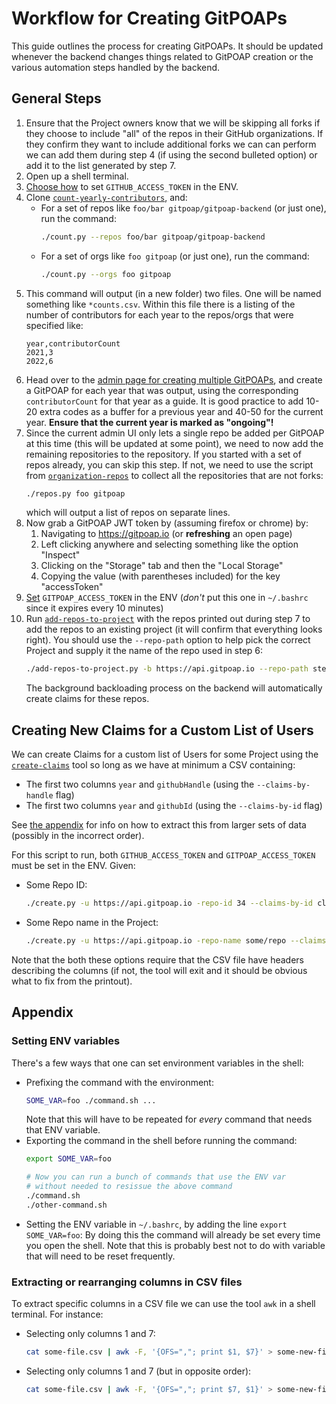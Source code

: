 # Workflow for Creating GitPOAPs

This guide outlines the process for creating GitPOAPs. It should be updated whenever the backend changes
things related to GitPOAP creation or the various automation steps handled by the backend.

## General Steps

1. Ensure that the Project owners know that we will be skipping all forks if they choose to include "all" of
   the repos in their GitHub organizations. If they confirm they want to include additional forks we can
   can perform we can add them during step 4 (if using the second bulleted option) or add it to the list
   generated by step 7.
2. Open up a shell terminal.
3. [Choose how](https://github.com/gitpoap/gitpoap-backend/blob/main/docs/GitPOAP-Creation-Workflow.md#setting-env-variables)
    to set `GITHUB_ACCESS_TOKEN` in the ENV.
4. Clone [`count-yearly-contributors`](https://github.com/gitpoap/count-yearly-contributors), and:
    * For a set of repos like `foo/bar gitpoap/gitpoap-backend` (or just one), run the command:
        ```sh
        ./count.py --repos foo/bar gitpoap/gitpoap-backend
        ```
    * For a set of orgs like `foo gitpoap` (or just one), run the command:
        ```sh
        ./count.py --orgs foo gitpoap
        ```
5. This command will output (in a new folder) two files. One will be named something like `*counts.csv`.
    Within this file there is a listing of the number of contributors for each year to the repos/orgs that
    were specified like:
    ```csv
    year,contributorCount
    2021,3
    2022,6
    ```
6. Head over to the [admin page for creating multiple GitPOAPs](https://www.gitpoap.io/admin/gitpoap/create-multiple),
    and create a GitPOAP for each year that was output, using the corresponding `contributorCount` for that year as a guide.
    It is good practice to add 10-20 extra codes as a buffer for a previous year and 40-50 for the current year. **Ensure
    that the current year is marked as "ongoing"!**
7. Since the current admin UI only lets a single repo be added per GitPOAP at this time (this will be updated at some point),
    we need to now add the remaining repositories to the repository. If you started with a set of repos already, you can
    skip this step. If not, we need to use the script from [`organization-repos`](https://github.com/gitpoap/organization-repos)
    to collect all the repositories that are not forks:
    ```sh
    ./repos.py foo gitpoap
    ```
    which will output a list of repos on separate lines.
8. Now grab a GitPOAP JWT token by (assuming firefox or chrome) by:
    1. Navigating to https://gitpoap.io (or **refreshing** an open page)
    2. Left clicking anywhere and selecting something like the option "Inspect"
    3. Clicking on the "Storage" tab and then the "Local Storage"
    4. Copying the value (with parentheses included) for the key "accessToken"
9. [Set](https://github.com/gitpoap/gitpoap-backend/blob/main/docs/GitPOAP-Creation-Workflow.md#setting-env-variables)
    `GITPOAP_ACCESS_TOKEN` in the ENV (*don't* put this one in `~/.bashrc` since it expires every 10 minutes)
10. Run [`add-repos-to-project`](https://github.com/gitpoap/add-repos-to-project) with the repos printed out during step 7
    to add the repos to an existing project (it will confirm that everything looks right). You should use the `--repo-path`
    option to help pick the correct Project and supply it the name of the repo used in step 6:
    ```sh
    ./add-repos-to-project.py -b https://api.gitpoap.io --repo-path step-6/repo-name --new-repos new/repos go/here
    ```
    The background backloading process on the backend will automatically create claims for these repos.

## Creating New Claims for a Custom List of Users

We can create Claims for a custom list of Users for some Project using the
[`create-claims`](https://github.com/gitpoap/create-claims) tool so long as we have at minimum a CSV containing:
* The first two columns `year` and `githubHandle` (using the `--claims-by-handle` flag)
* The first two columns `year` and `githubId` (using the `--claims-by-id` flag)

See [the appendix](https://github.com/gitpoap/gitpoap-backend/blob/main/docs/GitPOAP-Creation-Workflow.md#extracting-or-rearranging-columns-in-csv-files)
for info on how to extract this from larger sets of data (possibly in the incorrect order).

For this script to run, both `GITHUB_ACCESS_TOKEN` and `GITPOAP_ACCESS_TOKEN` must be set in the ENV. Given:
* Some Repo ID:
    ```sh
    ./create.py -u https://api.gitpoap.io -repo-id 34 --claims-by-id claims-by-id-file.csv
    ```
* Some Repo name in the Project:
    ```sh
    ./create.py -u https://api.gitpoap.io -repo-name some/repo --claims-by-id claims-by-id-file.csv
    ```

Note that the both these options require that the CSV file have headers describing the columns (if not, the tool will
exit and it should be obvious what to fix from the printout).

## Appendix

### Setting ENV variables

There's a few ways that one can set environment variables in the shell:
* Prefixing the command with the environment:
    ```sh
    SOME_VAR=foo ./command.sh ...
    ```
    Note that this will have to be repeated for *every* command that needs that ENV variable.
* Exporting the command in the shell before running the command:
    ```sh
    export SOME_VAR=foo

    # Now you can run a bunch of commands that use the ENV var
    # without needed to resissue the above command
    ./command.sh
    ./other-command.sh
    ```
* Setting the ENV variable in `~/.bashrc`, by adding the line `export SOME_VAR=foo`: By doing this
    the command will already be set every time you open the shell. Note that this is probably best
    not to do with variable that will need to be reset frequently.

### Extracting or rearranging columns in CSV files

To extract specific columns in a CSV file we can use the tool `awk` in a shell terminal. For instance:
* Selecting only columns 1 and 7:
    ```sh
    cat some-file.csv | awk -F, '{OFS=","; print $1, $7}' > some-new-file.csv
    ```
* Selecting only columns 1 and 7 (but in opposite order):
    ```sh
    cat some-file.csv | awk -F, '{OFS=","; print $7, $1}' > some-new-file.csv
    ```
